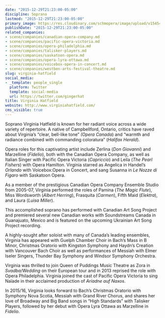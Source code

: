 ```yaml
---
date: "2015-12-29T21:23:00-05:00"
discipline: Soprano
lastmod: "2015-12-29T21:23:00-05:00"
primary_image: https://res.cloudinary.com/schmopera/image/upload/v1545409169/media/webhook-uploads/1451442095511/2015-12-29---Virginia-Hatfield.jpg.jpg
publishDate: "2015-12-29T21:23:00-05:00"
related_companies:
- scene/companies/canadian-opera-company.md
- scene/companies/pacific-opera-victoria.md
- scene/companies/opera-philadelphia.md
- scene/companies/talisker-players.md
- scene/companies/saskatoon-opera.md
- scene/companies/opera-lyra-ottawa.md
- scene/companies/voicebox-opera-in-concert.md
- scene/companies/westben-arts-festival-theatre.md
slug: virginia-hatfield
social_media:
- _template: people_single
  platform: Twitter
  template: social-media
  url: https://twitter.com/gingerhat
title: Virginia Hatfield
website: http://www.virginiahatfield.com/
cms_visible: true
---
```


Soprano Virginia Hatfield is known for her radiant voice across a wide variety of repertoire. A native of Campbellford, Ontario, critics have raved about Virginia’s “clear, bell-like tone” *(Opera Canada*) and “warmth and radiance combined with commanding coloratura” (*Halifax Herald*).
 
Opera roles for this captivating artist include Zerlina (*Don Giovanni*) and Marzelline (*Fidelio*), both with the Canadian Opera Company, as well as Italian Singer with Pacific Opera Victoria (*Capriccio*) and Leila (*The Pearl Fishers*) with Opera Hamilton. Virginia starred as Angelica in Handel’s *Orlando* with Voicebox:Opera in Concert, and sang Susanna in *Le Nozze di Figaro* with Saskatoon Opera.
 
As a member of the prestigious Canadian Opera Company Ensemble Studio from 2005-07, Virginia performed the roles of Pamina (*The Magic Flute*), Miss Wordsworth (*Albert Herring*), Frasquita (*Carmen*), Fifth Maid (*Elektra*), and Laura (*Luisa Miller*).

This accomplished soprano has performed with Canadian Art Song Project and premiered several new Canadian works with Soundstreams Canada in Guanajuato, Mexico and is featured on the upcoming Ukrainian Art Song Project recording.
 
A highly-sought after soloist with many of Canada’s leading ensembles, Virginia has appeared with Guelph Chamber Choir in Bach’s Mass in B Minor, Christmas Oratorio with Kingston Symphony and Haydn’s Creation with Vancouver Bach Choir as well as performances of Messiah with Elmer Iseler Singers, Thunder Bay Symphony and Windsor Symphony Orchestra.
 
Virginia was thrilled to join Queen of Puddings Music Theatre as Zora in *Svadba/Wedding* on their European tour and in 2013 reprised the role with Opera Philadelphia. Virginia joined the cast of Pacific Opera Victoria to sing Naïade in their acclaimed production of *Ariadne auf Naxos*.
 
In 2015/16, Virginia looks forward to Bach’s Christmas Oratorio with Symphony Nova Scotia, Messiah with Grand River Chorus, and shares her love of Broadway and Big Band songs in “High Standards” with Talisker Players, followed by her debut with Opera Lyra Ottawa as Marzelline in *Fidelio*.
